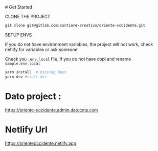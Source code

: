 # Get Started

CLONE THE PROJECT

```bash
git clone git@gitlab.com:cantiere-creativo/oriente-occidente.git
```

SETUP ENVS

if you do not have environment variables, the project will not work, check netlify for variables or ask someone.

Check you `.env.local` file, if you do not have copi and rename `sample.env.local`

```bash
yarn install  # missing deps
yarn dev #start dev
```

# Dato project :

https://oriente-occidente.admin.datocms.com

# Netlify Url

https://orienteoccidente.netlify.app
